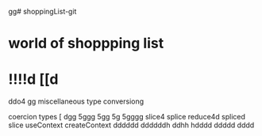 gg# shoppingList-git
# world of shoppping list
!!!!d
[[d
===========================
ddo4
gg
miscellaneous
type conversiong

coercion types 
[
dgg
5ggg
5gg
5g
5gggg
slice4
splice
reduce4d
spliced
slice
useContext
createContext
dddddd
ddddddh
ddhh
hdddd
ddddd
dddd
